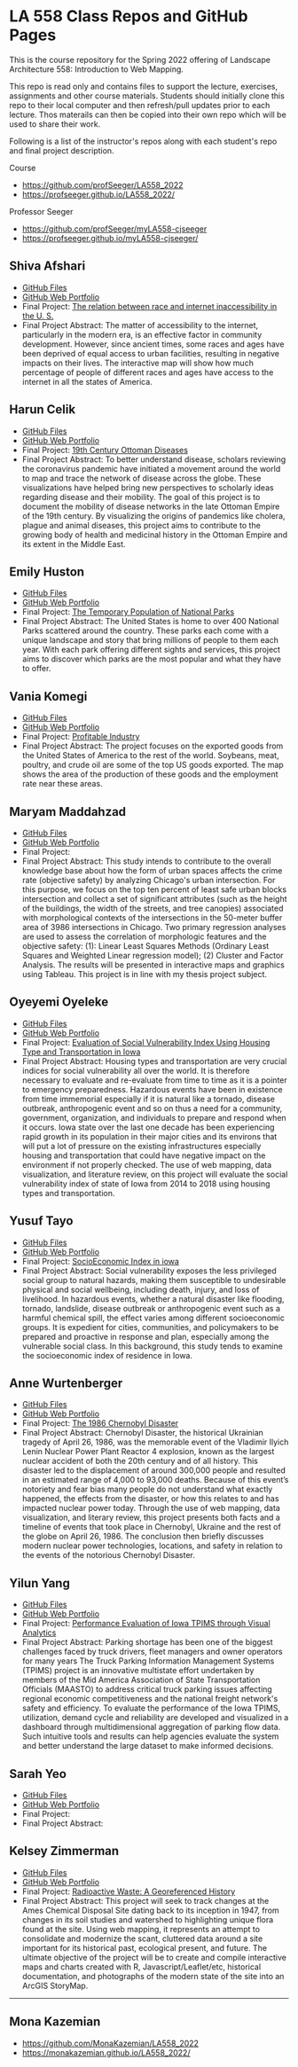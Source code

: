 # LA 558 Class Repos and GitHub Pages
This is the course repository for the Spring 2022 offering of Landscape Architecture 558: Introduction to Web Mapping.
  
This repo is read only and contains files to support the lecture, exercises, assignments and other course materials. Students should initially clone this repo to their local computer and then refresh/pull updates prior to each lecture. Thos materails can then be copied into their own repo which will be used to share their work. 

Following is a list of the instructor's repos along with each student's repo and final project description.

Course
- https://github.com/profSeeger/LA558_2022
- https://profseeger.github.io/LA558_2022/

Professor Seeger
- https://github.com/profSeeger/myLA558-cjseeger
- https://profseeger.github.io/myLA558-cjseeger/



## Shiva Afshari	
- [GitHub Files](https://github.com/ShivaAfshari/LA558-2022)
- [GitHub Web Portfolio](https://shivaafshari.github.io/LA558-2022/)
- Final Project: [The relation between race and internet inaccessibility in the U. S.](https://shivaafshari.github.io/LA558-2022/Web/final%20project/finalproject.html)
- Final Project Abstract: The matter of accessibility to the internet, particularly in the modern era, is an effective factor in community development. However, since ancient times, some races and ages have been deprived of equal access to urban facilities, resulting in negative impacts on their lives. The interactive map will show how much percentage of people of different races and ages have access to the internet in all the states of America.


## Harun Celik	
 - [GitHub Files](https://github.com/HarunCelikOtto/LA558_2022)
 - [GitHub Web Portfolio](https://haruncelikotto.github.io/LA558_2022/)
 - Final Project: [19th Century Ottoman Diseases](https://haruncelikotto.github.io/LA558_2022/web/FinalProject/Index.html)
 - Final Project Abstract: To better understand disease, scholars reviewing the coronavirus pandemic have initiated a movement around the world to map and trace the network of disease across the globe. These visualizations have helped bring new perspectives to scholarly ideas regarding disease and their mobility. The goal of this project is to document the mobility of disease networks in the late Ottoman Empire of the 19th century. By visualizing the origins of pandemics like cholera, plague and animal diseases, this project aims to contribute to the growing body of health and medicinal history in the Ottoman Empire and its extent in the Middle East.

## Emily Huston	
- [GitHub Files](https://github.com/erhuston/LA558_2022)
- [GitHub Web Portfolio](https://erhuston.github.io/LA558_2022/)
- Final Project: [The Temporary Population of National Parks](https://erhuston.github.io/LA558_2022/web/finalproject.html)
- Final Project Abstract: The United States is home to over 400 National Parks scattered around the country. These parks each come with a unique landscape and story that bring millions of people to them each year. With each park offering different sights and services, this project aims to discover which parks are the most popular and what they have to offer.

## Vania Komegi	
- [GitHub Files](https://github.com/VaniaKomegi/LA558_2022.git)
- [GitHub Web Portfolio](https://vaniakomegi.github.io/LA558_2022/)
- Final Project: [Profitable Industry](https://vaniakomegi.github.io/LA558_2022/Web/ProfitableIndustry.html)
- Final Project Abstract: The project focuses on the exported goods from the United States of America to the rest of the world. Soybeans, meat, poultry, and crude oil are some of the top US goods exported. The map shows the area of the production of these goods and the employment rate near these areas. 

## Maryam Maddahzad	
- [GitHub Files](https://github.com/maddah7452/LA558-2022)
- [GitHub Web Portfolio](https://maddah7452.github.io/LA558-2022-MARYAM)
- Final Project: 
- Final Project Abstract: This study intends to contribute to the overall knowledge base about how the form of urban spaces affects the crime rate (objective safety) by analyzing Chicago's urban intersection. For this purpose, we focus on the top ten percent of least safe urban blocks intersection and collect a set of significant attributes (such as the height of the buildings, the width of the streets, and tree canopies) associated with morphological contexts of the intersections in the 50-meter buffer area of 3986 intersections in Chicago. Two primary regression analyses are used to assess the correlation of morphologic features and the objective safety: (1): Linear Least Squares Methods (Ordinary Least Squares and Weighted Linear regression model); (2) Cluster and Factor Analysis. The results will be presented in interactive maps and graphics using Tableau.
This project is in line with my thesis project subject.

## Oyeyemi Oyeleke	
- [GitHub Files](https://github.com/oyelekeoyeyemi/LA558_2022)
- [GitHub Web Portfolio](https://oyelekeoyeyemi.github.io/LA558_2022/)
- Final Project: [Evaluation of Social Vulnerability Index Using Housing Type and Transportation in Iowa](https://oyelekeoyeyemi.github.io/LA558_2022/web/project.html)
- Final Project Abstract: Housing types and transportation are very crucial indices for social vulnerability all over the world. It is therefore necessary to evaluate and re-evaluate from time to time as it is a pointer to emergency preparedness. Hazardous events have been in existence from time immemorial especially if it is natural like a tornado, disease outbreak, anthropogenic event and so on thus a need for a community, government, organization, and individuals to prepare and respond when it occurs. Iowa state over the last one decade has been experiencing rapid growth in its population in their major cities and its environs that will put a lot of pressure on the existing infrastructures especially housing and transportation that could have negative impact on the environment if not properly checked. The use of web mapping, data visualization, and literature review, on this project will evaluate the social vulnerability index of state of Iowa from 2014 to 2018 using housing types and transportation.

## Yusuf Tayo	
- [GitHub Files](https://github.com/tayoyusuf/LA558_2022_YUSUF)
- [GitHub Web Portfolio](https://tayoyusuf.github.io/LA558_2022_YUSUF)
- Final Project: [SocioEconomic Index in iowa](https://tayoyusuf.github.io/LA558_2022_YUSUF/web/project.html)
- Final Project Abstract: Social vulnerability exposes the less privileged social group to natural hazards, making them susceptible to undesirable physical and social wellbeing, including death, injury, and loss of livelihood. In hazardous events, whether a natural disaster like flooding, tornado, landslide, disease outbreak or anthropogenic event such as a harmful chemical spill, the effect varies among different socioeconomic groups. It is expedient for cities, communities, and policymakers to be prepared and proactive in response and plan, especially among the vulnerable social class. In this background, this study tends to examine the socioeconomic index of residence in Iowa.

## Anne Wurtenberger	
- [GitHub Files](https://github.com/acwurt/LA558_2022/)
- [GitHub Web Portfolio](https://acwurt.github.io/LA558_2022/)
- Final Project: [The 1986 Chernobyl Disaster](https://acwurt.github.io/LA558_2022/web/final)
- Final Project Abstract: Chernobyl Disaster, the historical Ukrainian tragedy of April 26, 1986, was the memorable event of the Vladimir Ilyich Lenin Nuclear Power Plant Reactor 4 explosion, known as the largest nuclear accident of both the 20th century and of all history. This disaster led to the displacement of around 300,000 people and resulted in an estimated range of 4,000 to 93,000 deaths. Because of this event’s notoriety and fear bias many people do not understand what exactly happened, the effects from the disaster, or how this relates to and has impacted nuclear power today. Through the use of web mapping, data visualization, and literary review, this project presents both facts and a timeline of events that took place in Chernobyl, Ukraine and the rest of the globe on April 26, 1986. The conclusion then briefly discusses modern nuclear power technologies, locations, and safety in relation to the events of the notorious Chernobyl Disaster.

## Yilun Yang	
- [GitHub Files](https://github.com/yiluny217/LA558_2022)
- [GitHub Web Portfolio](https://yiluny217.github.io/LA558_2022/)
- Final Project: [Performance Evaluation of Iowa TPIMS through Visual Analytics](https://yiluny217.github.io/LA558_2022/web/Final_Project_Overall_Story.html)
- Final Project Abstract: Parking shortage has been one of the biggest challenges faced by truck drivers, fleet managers and owner operators for many years The Truck Parking Information Management Systems (TPIMS) project is an innovative multistate effort undertaken by members of the Mid America Association of State Transportation Officials (MAASTO) to address critical truck parking issues affecting regional economic competitiveness and the national freight network's safety and efficiency. To evaluate the performance of the Iowa TPIMS, utilization, demand cycle and reliability are developed and visualized in a dashboard through multidimensional aggregation of parking flow data. Such intuitive tools and results can help agencies evaluate the system and better understand the large dataset to make informed decisions.

## Sarah Yeo	
- [GitHub Files](https://github.com/shyeo31/LA558_2022)
- [GitHub Web Portfolio](https://shyeo31.github.io/LA558_2022/)
- Final Project: 
- Final Project Abstract: 

## Kelsey Zimmerman	
- [GitHub Files](https://github.com/kelseyzimmerman/LA558_2022)
- [GitHub Web Portfolio](https://kelseyzimmerman.github.io/LA558_2022/)
- Final Project: [Radioactive Waste: A Georeferenced History](https://storymaps.arcgis.com/stories/91cf977d41d44bc7ba7afbcac5f7e313)
- Final Project Abstract: This project will seek to track changes at the Ames Chemical Disposal Site dating back to its inception in 1947, from changes in its soil studies and watershed to highlighting unique flora found at the site. Using web mapping, it represents an attempt to consolidate and modernize the scant, cluttered data around a site important for its historical past, ecological present, and future. The ultimate objective of the project will be to create and compile interactive maps and charts created with R, Javascript/Leaflet/etc, historical documentation, and photographs of the modern state of the site into an ArcGIS StoryMap.




---


## Mona Kazemian	
- https://github.com/MonaKazemian/LA558_2022	
- https://monakazemian.github.io/LA558_2022/

